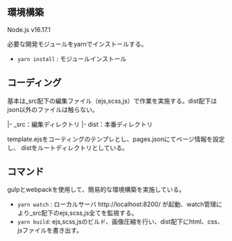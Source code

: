 ## 環境構築
Node.js v16.17.1

必要な開発モジュールをyarnでインストールする。
- `yarn install` : モジュールインストール

## コーディング

基本は_src配下の編集ファイル（ejs,scss,js）で作業を実施する。dist配下はjson以外のファイルは触らない。

|- _src：編集ディレクトリ
|-  dist：本番ディレクトリ

template.ejsをコーティングのテンプレとし、pages.jsonにてページ情報を設定し、
distをルートディレクトリとしている。

## コマンド
gulpとwebpackを使用して、簡易的な環境構築を実施している。

- `yarn watch` : ローカルサーバ http://localhost:8200/ が起動、watch管理により_src配下のejs,scss,js全てを監視する。
- `yarn build`: ejs,scss,jsのビルド、画像圧縮を行い、dist配下にhtml、css、jsファイルを書き出す。
